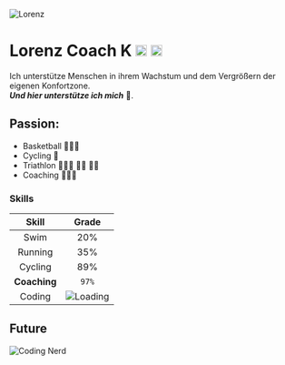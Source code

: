 ![Lorenz](https://media.licdn.com/dms/image/D4E16AQEepXZ_x7XSWg/profile-displaybackgroundimage-shrink_350_1400/0/1717402582928?e=1724889600&v=beta&t=jgv_ytINycbU33mv4SKLc5SxLBBBuwtBr_vLnNFhx70)
# Lorenz Coach K  [<img src="https://upload.wikimedia.org/wikipedia/commons/c/ca/LinkedIn_logo_initials.png" width="20" height="20">](https://www.linkedin.com/in/lorenzkrueger/) [<img src="https://upload.wikimedia.org/wikipedia/commons/e/e7/Instagram_logo_2016.svg" width="20" height="20">](https://www.instagram.com/lorenzkrueger/)

Ich unterstütze Menschen in ihrem Wachstum und dem Vergrößern der eigenen Konfortzone.  
**_Und hier unterstütze ich mich_** 🕺.
<br>  


## Passion:
- Basketball ⛹🏼‍♂️
- Cycling 🚴
- Triathlon 🏊🏼‍♂️ 🚴‍♂️ 🏃🏾
- Coaching 🧑🏼‍⚕️
### Skills
|Skill  |Grade|  
|:--------:|:----:|
|Swim    |   20%|
|Running |   35%|
|Cycling |   89%|
|**Coaching**|   `97%`|
|Coding|![Loading](https://media.tenor.com/wpSo-8CrXqUAAAAi/loading-loading-forever.gif) |

## Future
![Coding Nerd](https://static.karimoos.com/wp-content/uploads/2024/03/Funny-I-Are-Programmer-Programming-Coding-Nerd-Corgi-Dog-Svg.jpg)
